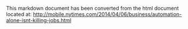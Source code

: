 

This markdown document has been converted from the html document located at:
http://mobile.nytimes.com/2014/04/06/business/automation-alone-isnt-killing-jobs.html
